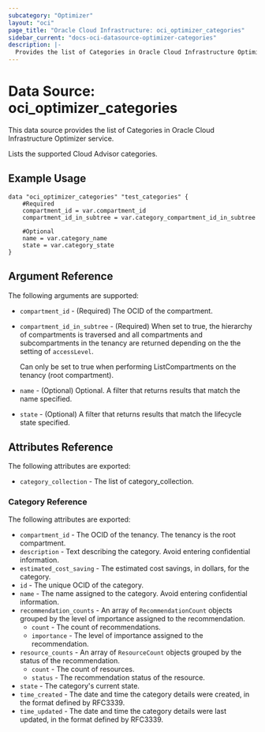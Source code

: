 ```yaml
---
subcategory: "Optimizer"
layout: "oci"
page_title: "Oracle Cloud Infrastructure: oci_optimizer_categories"
sidebar_current: "docs-oci-datasource-optimizer-categories"
description: |-
  Provides the list of Categories in Oracle Cloud Infrastructure Optimizer service
---
```


# Data Source: oci_optimizer_categories
This data source provides the list of Categories in Oracle Cloud Infrastructure Optimizer service.

Lists the supported Cloud Advisor categories.


## Example Usage

```hcl
data "oci_optimizer_categories" "test_categories" {
	#Required
	compartment_id = var.compartment_id
	compartment_id_in_subtree = var.category_compartment_id_in_subtree

	#Optional
	name = var.category_name
	state = var.category_state
}
```

## Argument Reference

The following arguments are supported:

* `compartment_id` - (Required) The OCID of the compartment.
* `compartment_id_in_subtree` - (Required) When set to true, the hierarchy of compartments is traversed and all compartments and subcompartments in the tenancy are returned depending on the the setting of `accessLevel`.

	Can only be set to true when performing ListCompartments on the tenancy (root compartment). 
* `name` - (Optional) Optional. A filter that returns results that match the name specified.
* `state` - (Optional) A filter that returns results that match the lifecycle state specified. 


## Attributes Reference

The following attributes are exported:

* `category_collection` - The list of category_collection.

### Category Reference

The following attributes are exported:

* `compartment_id` - The OCID of the tenancy. The tenancy is the root compartment.
* `description` - Text describing the category. Avoid entering confidential information.
* `estimated_cost_saving` - The estimated cost savings, in dollars, for the category.
* `id` - The unique OCID of the category.
* `name` - The name assigned to the category. Avoid entering confidential information.
* `recommendation_counts` - An array of `RecommendationCount` objects grouped by the level of importance assigned to the recommendation.
	* `count` - The count of recommendations.
	* `importance` - The level of importance assigned to the recommendation.
* `resource_counts` - An array of `ResourceCount` objects grouped by the status of the recommendation.
	* `count` - The count of resources.
	* `status` - The recommendation status of the resource.
* `state` - The category's current state.
* `time_created` - The date and time the category details were created, in the format defined by RFC3339.
* `time_updated` - The date and time the category details were last updated, in the format defined by RFC3339.

